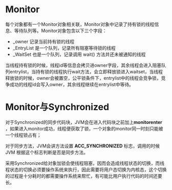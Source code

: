 # Monitor

每个对象都有一个Monitor对象相关联，Monitor对象中记录了持有锁的线程信息、等待队列等。Monitor对象包含以下三个字段：

* _owner 记录当前持有锁的线程
* _EntryList 是一个队列，记录所有阻塞等待锁的线程
* _WaitSet 也是一个队列，记录调用 wait() 方法并还未被通知的线程

当线程持有锁的时候，线程id等信息会拷贝进owner字段，其余线程会进入阻塞队列entrylist，当持有锁的线程执行wait方法，会立即释放锁进入waitset，当线程释放锁的时候，owner会被置空，公平锁条件下，entrylist中的线程会竞争锁，竞争成功的线程id会写入owner，其余线程继续在entrylist中等待。

# Monitor与Synchronized

对于Synchronized的同步代码块，JVM会在进入代码块之前加上**monitorenter** ，如果进入monitor成功，线程便获取了锁，一个对象的monitor同一时刻只能被一个线程锁占有；

对于同步方法，JVM会讲方法设置 **ACC_SYNCHRONIZED** 标志，调用的时候 JVM 根据这个标志判断是否是同步方法。

采用Synchronized给对象加锁会使线程阻塞，因而会造成线程状态的切换，而线程状态的切换必须要操作系统来执行，因此需要将用户态切换为内核态，这个切换的过程是十分耗时的都需要操作系统来帮忙，有可能比用户执行代码的时间还要长。